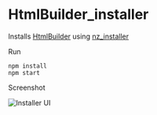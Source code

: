 # HtmlBuilder_installer

Installs [HtmlBuilder](https://github.com/ArtNazarov/HtmlBuilder) using [nz_installer](https://www.npmjs.com/package/nz_installer)

Run

```
npm install
npm start
```

Screenshot

![Installer UI](https://dl.dropbox.com/scl/fi/803ewnkl2d2cn25rp940y/installer_htmlbuilder.png?rlkey=9p2lu5l66af5y6ex3o3eourox&st=fzk5xawv)
